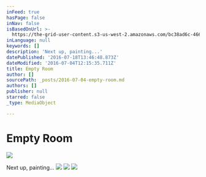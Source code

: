 ```yaml
---
inFeed: true
hasPage: false
inNav: false
isBasedOnUrl: >-
  https://the-grid-user-content.s3-us-west-2.amazonaws.com/bc38ad6c-4667-481e-a02d-7ba89ee6af08.jpg
inLanguage: null
keywords: []
description: 'Next up, painting...'
datePublished: '2016-07-18T13:46:48.873Z'
dateModified: '2016-07-04T12:15:35.711Z'
title: Empty Room
author: []
sourcePath: _posts/2016-07-04-empty-room.md
authors: []
publisher: null
starred: false
_type: MediaObject

---
```

# **Empty Room**
![](https://the-grid-user-content.s3-us-west-2.amazonaws.com/bc38ad6c-4667-481e-a02d-7ba89ee6af08.jpg)

Next up, painting...
![](https://the-grid-user-content.s3-us-west-2.amazonaws.com/f5a24977-11b5-4c70-a9fa-993d475790fd.jpg)
![](https://the-grid-user-content.s3-us-west-2.amazonaws.com/95ca1050-c207-4eda-95c5-4b23db48734c.jpg)
![](https://the-grid-user-content.s3-us-west-2.amazonaws.com/8d6a4e49-e802-4332-a2e7-41dc031555e1.jpg)